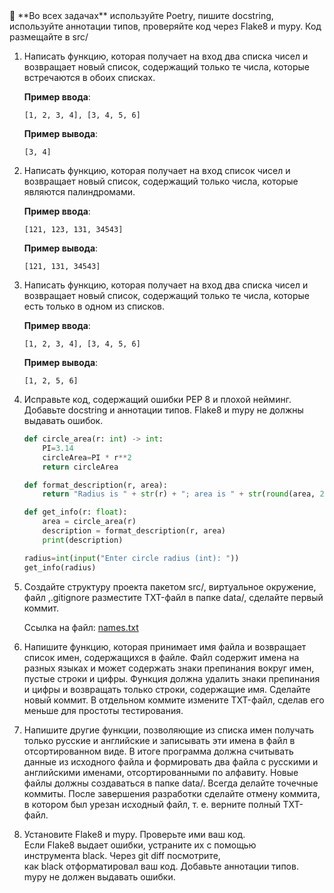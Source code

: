 <aside>
🚨 **Во всех задачах** используйте Poetry, пишите docstring, используйте аннотации типов, проверяйте код через Flake8 и mypy. Код размещайте в src/

</aside>

1. Написать функцию, которая получает на вход два списка чисел и возвращает новый список, содержащий только те числа, которые встречаются в обоих списках.
    
    **Пример ввода**:
    
    ```
    [1, 2, 3, 4], [3, 4, 5, 6]
    ```
    
    **Пример вывода**:
    
    ```
    [3, 4]
    ```
    
2. Написать функцию, которая получает на вход список чисел и возвращает новый список, содержащий только числа, которые являются палиндромами.
    
    **Пример ввода**:
    
    ```
    [121, 123, 131, 34543]
    ```
    
    **Пример вывода**:
    
    ```
    [121, 131, 34543]
    ```
    
3. Написать функцию, которая получает на вход два списка чисел и возвращает новый список, содержащий только те числа, которые есть только в одном из списков.
    
    **Пример ввода**:
    
    ```
    [1, 2, 3, 4], [3, 4, 5, 6]
    ```
    
    **Пример вывода**:
    
    ```
    [1, 2, 5, 6]
    ```
    
4. Исправьте код, содержащий ошибки PEP 8 и плохой нейминг. Добавьте docstring и аннотации типов. Flake8 и mypy не должны выдавать ошибок.
    
    ```python
    def circle_area(r: int) -> int:
        PI=3.14
        circleArea=PI * r**2
        return circleArea
    
    def format_description(r, area):
        return "Radius is " + str(r) + "; area is " + str(round(area, 2))
    
    def get_info(r: float):
        area = circle_area(r)
        description = format_description(r, area)
        print(description)
    
    radius=int(input("Enter circle radius (int): "))
    get_info(radius)
    ```
    
5. Создайте структуру проекта пакетом src/, виртуальное окружение, файл ,.gitignore разместите TXT-файл в папке data/, сделайте первый коммит.
    
    Ссылка на файл: [names.txt](https://drive.google.com/uc?export=download&id=1D3zM18IbfPL8Gg9Z0HFrsT0ED2upG3G3)
    
6. Напишите функцию, которая принимает имя файла и возвращает список имен, содержащихся в файле. Файл содержит имена на разных языках и может содержать знаки препинания вокруг имен, пустые строки и цифры. Функция должна удалить знаки препинания и цифры и возвращать только строки, содержащие имя. Сделайте новый коммит. В отдельном коммите измените TXT-файл, сделав его меньше для простоты тестирования.
7. Напишите другие функции, позволяющие из списка имен получать только русские и английские и записывать эти имена в файл в отсортированном виде. В итоге программа должна считывать данные из исходного файла и формировать два файла с русскими и английскими именами, отсортированными по алфавиту. Новые файлы должны создаваться в папке data/. Всегда делайте точечные коммиты. После завершения разработки сделайте отмену коммита, в котором был урезан исходный файл, т. е. верните полный TXT-файл.
8. Установите Flake8 и mypy. Проверьте ими ваш код. Если Flake8 выдает ошибки, устраните их с помощью инструмента black. Через git diff посмотрите, как black отформатировал ваш код. Добавьте аннотации типов. mypy не должен выдавать ошибки.
